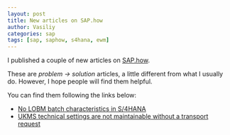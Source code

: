 ```yaml
---
layout: post
title: New articles on SAP.how
author: Vasiliy
categories: sap
tags: [sap, saphow, s4hana, ewm]
---
```


I published a couple of new articles on [SAP.how](https://sap.how).

These are _problem -> solution_ articles, a little different from what I usually do.
However, I hope people will find them helpful.

You can find them following the links below:
- [No LOBM batch characteristics in S/4HANA](https://sap.how/s4hana/ewm/no-lobm-characteristic-s4hana)
- [UKMS technical settings are not maintainable without a transport request](https://sap.how/s4hana/UKMS-techical-settings-are-not-maintanable-without-transport)
